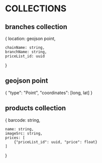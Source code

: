 # COLLECTIONS

## branches collection

  {
    location: geojson point,
    
    chainName: string,
    branchName: string,
    priceList_id: uuid
  }

## geojson point 

{ "type": "Point", "coordinates": [long, lat] }

## products collection

  {
    barcode: string,
    
    name: string,
    imageSrc: string,
    prices: [
        {"priceList_id": uuid, "price": float}
    ]
  }
